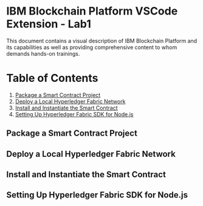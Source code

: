 # IBM Blockchain Platform VSCode Extension - Lab1
This document contains a visual description of IBM Blockchain Platform and its capabilities as well as providing comprehensive content to whom demands hands-on trainings.

# Table of Contents
1. [Package a Smart Contract Project](#Package-a-Smart-Contract-Project)
2. [Deploy a Local Hyperledger Fabric Network](#Deploy-a-Local-Hyperledger-Fabric-Network)
3. [Install and Instantiate the Smart Contract](#Install-and-Instantiate-the-Smart-Contract)
4. [Setting Up Hyperledger Fabric SDK for Node.js](#Setting-Up-Hyperledger-Fabric-SDK-for-Node.js)


## Package a Smart Contract Project
## Deploy a Local Hyperledger Fabric Network
## Install and Instantiate the Smart Contract
## Setting Up Hyperledger Fabric SDK for Node.js